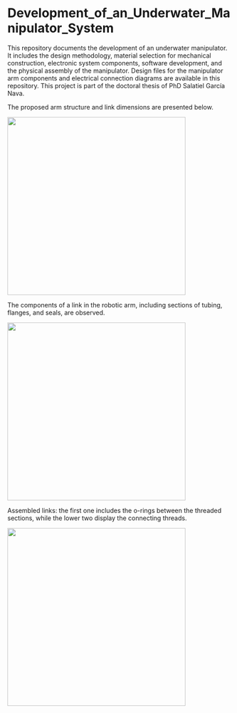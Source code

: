 # Development_of_an_Underwater_Manipulator_System
This repository documents the development of an underwater manipulator. It includes the design methodology, material selection for mechanical construction, electronic system components, software development, and the physical assembly of the manipulator. Design files for the manipulator arm components and electrical connection diagrams are available in this repository. This project is part of the doctoral thesis of PhD Salatiel García Nava.

The proposed arm structure and link dimensions are presented below.

<img src="https://github.com/user-attachments/assets/be411a24-3f78-4a67-bdd5-88ba974e01d5" width="400" height="400"/>


The components of a link in the robotic arm, including sections of tubing, flanges, and seals, are observed.

<img src="https://github.com/user-attachments/assets/b7d9891a-8af9-471c-9e54-639250dd4a10" width="400" height="400"/>


Assembled links: the first one includes the o-rings between the threaded sections, while the lower two display the connecting threads.

<img src="https://github.com/user-attachments/assets/b7d9891a-8af9-471c-9e54-639250dd4a10" width="400" height="400"/>
